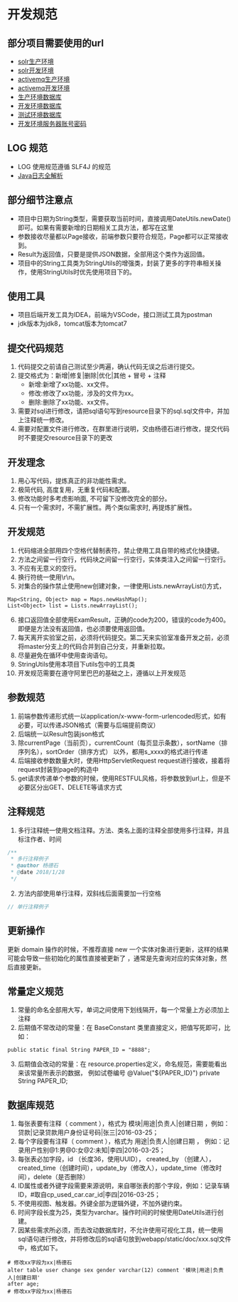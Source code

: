 # 开发规范

## 部分项目需要使用的url
* [solr生产环境](http://193.112.129.159:9080/solr/)
* [solr开发环境]()
* [activemq生产环境](http://193.112.129.159:8161/)
* [activemq开发环境]()
* [生产环境数据库]()
* [开发环境数据库]()
* [测试环境数据库]()
* [开发环境服务器账号密码]()

## LOG 规范
* LOG 使用规范遵循 SLF4J 的规范
* [Java日志全解析](https://zhuanlan.zhihu.com/p/24272450)

## 部分细节注意点
* 项目中日期为String类型，需要获取当前时间，直接调用DateUtils.newDate()即可。如果有需要新增的日期相关工具方法，都写在这里
* 参数接收尽量都以Page接收，前端参数只要符合规范，Page都可以正常接收到。
* Result为返回值，只要是提供JSON数据，全部用这个类作为返回值。
* 项目中的String工具类为StringUtils的增强类，封装了更多的字符串相关操作，使用StringUtils时优先使用项目下的。

## 使用工具
* 项目后端开发工具为IDEA，前端为VSCode，接口测试工具为postman
* jdk版本为jdk8，tomcat版本为tomcat7

## 提交代码规范
1. 代码提交之前请自己测试至少两遍，确认代码无误之后进行提交。
2. 提交格式为：新增|修复|删除|优化|其他 + 冒号 + 注释
    * 新增:新增了xx功能、xx文件。
    * 修改:修改了xx功能，涉及的文件为xx。
    * 删除:删除了xx功能、xx文件。
3. 需要对sql进行修改，请把sql语句写到resource目录下的sql.sql文件中，并加上注释统一修改。
4. 需要对配置文件进行修改，在群里进行说明，交由杨德石进行修改，提交代码时不要提交resource目录下的更改

## 开发理念
1. 用心写代码，提炼真正的非功能性需求。
2. 极简代码, 高度复用，无重复代码和配置。
3. 修改功能时多考虑影响面, 不可留下没修改完全的部分。
4. 只有一个需求时，不需扩展性。两个类似需求时, 再提炼扩展性。

## 开发规范
1. 代码缩进全部用四个空格代替制表符，禁止使用工具自带的格式化快捷键。
2. 方法之间留一行空行，代码块之间留一行空行，实体类注入之间留一行空行。
3. 不应有无意义的空行。
4. 换行符统一使用\r\n。
5. 对集合的操作禁止使用new创建对象，一律使用Lists.newArrayList()方式，
```
Map<String, Object> map = Maps.newHashMap();
List<Object> list = Lists.newArrayList();
```
6. 接口返回值全部使用ExamResult，正确的code为200，错误的code为400。即便是方法没有返回值，也必须要使用返回值。
7. 每天离开实验室之前，必须将代码提交。第二天来实验室准备开发之前，必须将master分支上的代码合并到自己分支，并重新拉取。
8. 尽量避免在循环中使用查询语句。
9. StringUtils使用本项目下utils包中的工具类
10. 开发规范需要在遵守阿里巴巴的基础之上，遵循以上开发规范

## 参数规范
1. 前端参数传递形式统一以application/x-www-form-urlencoded形式，如有必要，可以传递JSON格式（需要与后端提前商议）
2. 后端统一以Result包装json格式
3. 除currentPage（当前页），currentCount（每页显示条数），sortName（排序列名），sortOrder（排序方式）
以外，都用s_xxxx的格式进行传递
4. 后端接收参数数量大时，使用HttpServletRequest request进行接收，接着将request封装到page的构造中
5. get请求传递单个参数的时候，使用RESTFUL风格，将参数放到url上，但是不必要区分出GET、DELETE等请求方式

## 注释规范
1. 多行注释统一使用文档注释。方法、类名上面的注释全部使用多行注释，并且标注作者、时间
```java
/**
 * 多行注释例子
 * @author 杨德石
 * @date 2018/1/28
 */
```
2. 方法内部使用单行注释，双斜线后面需要加一行空格
```java
// 单行注释例子
```
## 更新操作
更新 domain 操作的时候，不推荐直接 new 一个实体对象进行更新，这样的结果可能会导致一些初始化的属性直接被更新了
，通常是先查询对应的实体对象，然后直接更新。

## 常量定义规范
1. 常量的命名全部用大写，单词之间使用下划线隔开，每一个常量上方必须加上注释
2. 后期值不常改动的常量：在 BaseConstant 类里直接定义，把值写死即可，比如：
```
public static final String PAPER_ID = "8888";
```
3. 后期值会改动的常量：在 resource.properties定义，命名规范，需要能看出来该常量所表示的数据，
    例如试卷编号
    @Value("${PAPER_ID}")
    private String PAPER_ID;
    
## 数据库规范
1. 每张表要有注释（ comment ），格式为 模块|用途|负责人|创建日期 ，例如：贷款|记录贷款用户身份证号码|张三|2016-03-25；
2. 每个字段要有注释（ comment ），格式为 用途|负责人|创建日期 ， 例如：记录用户性别@1:男@0:女@2:未知|李四|2016-03-25；
3. 每张表必加字段，id （长度36，使用UUID）， created_by （创建人），created_time（创建时间），update_by（修改人），update_time（修改时间），delete（是否删除）
4. ID属性或者外键字段需要来源说明，来自哪张表的那个字段，例如：记录车辆ID，#取自cp_used_car.car_id|李四|2016-03-25；
5. 不使用视图、触发器。外键全部为逻辑外键，不加外键约束。
6. 时间字段长度为25，类型为varchar。操作时间的时候使用DateUtils进行创建。
7. 因某些需求所必须，而去改动数据库时，不允许使用可视化工具，统一使用sql语句进行修改，并将修改后的sql语句放到webapp/static/doc/xxx.sql文件中，格式如下。
```mysql
# 修改xx字段为xx|杨德石
alter table user change sex gender varchar(12) comment '模块|用途|负责人|创建日期'
after age;
# 修改xx字段为xx|杨德石
```